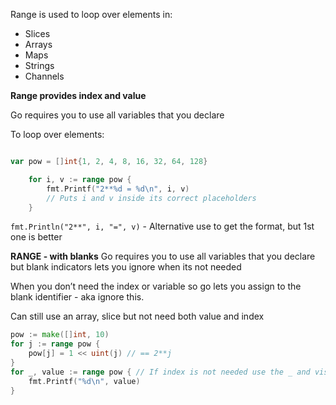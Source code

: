 Range is used to loop over elements in:
-	Slices
-	Arrays
-	Maps
-	Strings
-	Channels

**Range provides index and value** 

Go requires you to use all variables that you declare

To loop over elements:
``` go

var pow = []int{1, 2, 4, 8, 16, 32, 64, 128}

	for i, v := range pow {
		fmt.Printf("2**%d = %d\n", i, v) 
		// Puts i and v inside its correct placeholders
	}
```

`fmt.Println("2**", i, "=", v)` - Alternative use to get the format, but 1st one is better



**RANGE - with blanks**
Go requires you to use all variables that you declare but blank indicators lets you ignore when its not needed

When you don’t need the index or variable so go lets you assign to the blank identifier - aka ignore this.

Can still use an array, slice but not need both value and index
	
``` go 
pow := make([]int, 10)
for j := range pow {
	pow[j] = 1 << uint(j) // == 2**j
}
for _, value := range pow { // If index is not needed use the _ and visa versa for value
	fmt.Printf("%d\n", value)
}
```